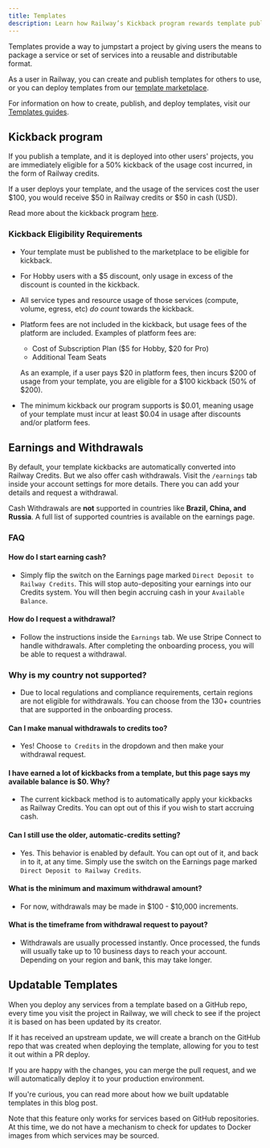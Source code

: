 ```yaml
---
title: Templates
description: Learn how Railway’s Kickback program rewards template publishers for their contributions.
---
```


Templates provide a way to jumpstart a project by giving users the means to package a service or set of services into a reusable and distributable format.

As a user in Railway, you can create and publish templates for others to use, or you can deploy templates from our <a href="https://railway.com/templates" target="_blank">template marketplace</a>.

For information on how to create, publish, and deploy templates, visit our [Templates guides](/guides/templates).

## Kickback program

If you publish a template, and it is deployed into other users' projects, you are immediately eligible for a 50% kickback of the usage cost incurred, in the form of Railway credits.

If a user deploys your template, and the usage of the services cost the user $100, you would receive $50 in Railway credits or $50 in cash (USD).

Read more about the kickback program <a href="https://railway.com/open-source-kickback" target="_blank">here</a>.

### Kickback Eligibility Requirements

- Your template must be published to the marketplace to be eligible for kickback.
- For Hobby users with a $5 discount, only usage in excess of the discount is counted in the kickback.
- All service types and resource usage of those services (compute, volume, egress, etc) _do count_ towards the kickback.
- Platform fees are not included in the kickback, but usage fees of the platform are included. Examples of platform fees are:

  - Cost of Subscription Plan ($5 for Hobby, $20 for Pro)
  - Additional Team Seats

  As an example, if a user pays $20 in platform fees, then incurs $200 of usage from your template, you are eligible for a $100 kickback (50% of $200).

- The minimum kickback our program supports is $0.01, meaning usage of your template must incur at least $0.04 in usage after discounts and/or platform fees.

## Earnings and Withdrawals

By default, your template kickbacks are automatically converted into Railway Credits. But we also offer cash withdrawals. Visit the `/earnings` tab inside your account settings for more details. There you can add your details and request a withdrawal.

<Banner variant="warning">Cash Withdrawals are **not** supported in countries like **Brazil, China, and Russia**. A full list of supported countries is available on the earnings page.</Banner>

### FAQ

#### How do I start earning cash?

- Simply flip the switch on the Earnings page marked `Direct Deposit to Railway Credits`. This will stop auto-depositing your earnings into our Credits system. You will then begin accruing cash in your `Available Balance`.

#### How do I request a withdrawal?

- Follow the instructions inside the `Earnings` tab. We use Stripe Connect to handle withdrawals. After completing the onboarding process, you will be able to request a withdrawal.

### Why is my country not supported?

- Due to local regulations and compliance requirements, certain regions are not eligible for withdrawals. You can choose from the 130+ countries that are supported in the onboarding process.

#### Can I make manual withdrawals to credits too?

- Yes! Choose `to Credits` in the dropdown and then make your withdrawal request.

#### I have earned a lot of kickbacks from a template, but this page says my available balance is $0. Why?

- The current kickback method is to automatically apply your kickbacks as Railway Credits. You can opt out of this if you wish to start accruing cash.

#### Can I still use the older, automatic-credits setting?

- Yes. This behavior is enabled by default. You can opt out of it, and back in to it, at any time. Simply use the switch on the Earnings page marked `Direct Deposit to Railway Credits`.

#### What is the minimum and maximum withdrawal amount?

- For now, withdrawals may be made in $100 - $10,000 increments.

#### What is the timeframe from withdrawal request to payout?

- Withdrawals are usually processed instantly. Once processed, the funds will usually take up to 10 business days to reach your account. Depending on your region and bank, this may take longer.

## Updatable Templates

When you deploy any services from a template based on a GitHub repo, every time you visit the project in Railway, we will check to see if the project it is based on has been updated by its creator.

If it has received an upstream update, we will create a branch on the GitHub repo that was created when deploying the template, allowing for you to test it out within a PR deploy.

If you are happy with the changes, you can merge the pull request, and we will automatically deploy it to your production environment.

<Banner variant="info">
If you're curious, you can read more about how we built updatable templates in this <Link href="https://blog.railway.com/p/updatable-starters" target="_blank">blog post</Link>.
</Banner>

Note that this feature only works for services based on GitHub repositories. At this time, we do not have a mechanism to check for updates to Docker images from which services may be sourced.
